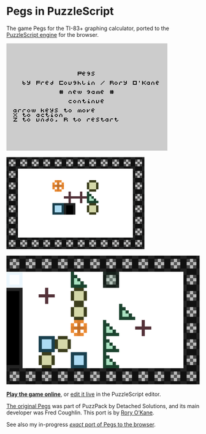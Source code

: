 Pegs in PuzzleScript
====================

The game Pegs for the TI-83+ graphing calculator, ported to the [PuzzleScript engine](http://www.puzzlescript.net/) for the browser.

![Pegs title screen](screenshots/title.png)

![animation of gameplay in Level 1](screenshots/level_1_gameplay_animated.gif)

![a game in progress, in Level 4](screenshots/level_4_in_progress.png)

**[Play the game online](http://www.puzzlescript.net/play.html?p=87985a8a36b10c3ec386)**, or [edit it live](http://www.puzzlescript.net/editor.html?hack=87985a8a36b10c3ec386) in the PuzzleScript editor.

[The original Pegs](http://www.detachedsolutions.com/puzzpack/pegs.php) was part of PuzzPack by Detached Solutions, and its main developer was Fred Coughlin. This port is by [Rory O’Kane](http://roryokane.com/).

See also my in-progress [*exact* port of Pegs to the browser](https://github.com/roryokane/pegs-js).
